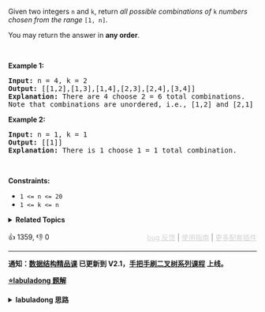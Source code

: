 <p>Given two integers <code>n</code> and <code>k</code>, return <em>all possible combinations of</em> <code>k</code> <em>numbers chosen from the range</em> <code>[1, n]</code>.</p>

<p>You may return the answer in <strong>any order</strong>.</p>

<p>&nbsp;</p> 
<p><strong class="example">Example 1:</strong></p>

<pre>
<strong>Input:</strong> n = 4, k = 2
<strong>Output:</strong> [[1,2],[1,3],[1,4],[2,3],[2,4],[3,4]]
<strong>Explanation:</strong> There are 4 choose 2 = 6 total combinations.
Note that combinations are unordered, i.e., [1,2] and [2,1] are considered to be the same combination.
</pre>

<p><strong class="example">Example 2:</strong></p>

<pre>
<strong>Input:</strong> n = 1, k = 1
<strong>Output:</strong> [[1]]
<strong>Explanation:</strong> There is 1 choose 1 = 1 total combination.
</pre>

<p>&nbsp;</p> 
<p><strong>Constraints:</strong></p>

<ul> 
 <li><code>1 &lt;= n &lt;= 20</code></li> 
 <li><code>1 &lt;= k &lt;= n</code></li> 
</ul>

<details><summary><strong>Related Topics</strong></summary>回溯</details><br>

<div>👍 1359, 👎 0<span style='float: right;'><span style='color: gray;'><a href='https://github.com/labuladong/fucking-algorithm/discussions/939' target='_blank' style='color: lightgray;text-decoration: underline;'>bug 反馈</a> | <a href='https://labuladong.gitee.io/article/fname.html?fname=jb插件简介' target='_blank' style='color: lightgray;text-decoration: underline;'>使用指南</a> | <a href='https://labuladong.github.io/algo/images/others/%E5%85%A8%E5%AE%B6%E6%A1%B6.jpg' target='_blank' style='color: lightgray;text-decoration: underline;'>更多配套插件</a></span></span></div>

<div id="labuladong"><hr>

**通知：[数据结构精品课](https://aep.h5.xeknow.com/s/1XJHEO) 已更新到 V2.1，[手把手刷二叉树系列课程](https://aep.xet.tech/s/3YGcq3) 上线。**



<p><strong><a href="https://labuladong.github.io/article/slug.html?slug=combinations" target="_blank">⭐️labuladong 题解</a></strong></p>
<details><summary><strong>labuladong 思路</strong></summary>

## 基本思路

> 本文有视频版：[回溯算法秒杀所有排列/组合/子集问题](https://www.bilibili.com/video/BV1Yt4y1t7dK)

PS：这道题在[《算法小抄》](https://item.jd.com/12759911.html) 的第 293 页。

这也是典型的回溯算法，`k` 限制了树的高度，`n` 限制了树的宽度，继续套我们以前讲过的 [回溯算法模板框架](https://labuladong.github.io/article/fname.html?fname=回溯算法详解修订版) 就行了：

![](https://labuladong.github.io/pictures/子集/2.jpg)

**详细题解：[回溯算法秒杀所有排列/组合/子集问题](https://labuladong.github.io/article/fname.html?fname=子集排列组合)**

**标签：[回溯算法](https://mp.weixin.qq.com/mp/appmsgalbum?__biz=MzAxODQxMDM0Mw==&action=getalbum&album_id=2122002916411604996)，[数学](https://mp.weixin.qq.com/mp/appmsgalbum?__biz=MzAxODQxMDM0Mw==&action=getalbum&album_id=2122023604245659649)**

## 解法代码

提示：🟢 标记的是我写的解法代码，🤖 标记的是 chatGPT 翻译的多语言解法代码。如有错误，可以 [点这里](https://github.com/labuladong/fucking-algorithm/issues/1113) 反馈和修正。

<div class="tab-panel"><div class="tab-nav">
<button data-tab-item="cpp" class="tab-nav-button btn active" data-tab-group="default" onclick="switchTab(this)">cpp🟢</button>

<button data-tab-item="python" class="tab-nav-button btn " data-tab-group="default" onclick="switchTab(this)">python🤖</button>

<button data-tab-item="java" class="tab-nav-button btn " data-tab-group="default" onclick="switchTab(this)">java🤖</button>

<button data-tab-item="go" class="tab-nav-button btn " data-tab-group="default" onclick="switchTab(this)">go🤖</button>

<button data-tab-item="javascript" class="tab-nav-button btn " data-tab-group="default" onclick="switchTab(this)">javascript🤖</button>
</div><div class="tab-content">
<div data-tab-item="cpp" class="tab-item active" data-tab-group="default"><div class="highlight">

```cpp
class backtracking.backtracking.round2.backtracking.round2.backtracking.round2.backtracking.round2.backtracking.round2.backtracking.round2.backtracking.round2.backtracking.round2.Solution {
    public:

    vector<vector<int>>res;
    vector<vector<int>> combine(int n, int k) {
        if (k <= 0 || n <= 0) return res;
        vector<int> track;
        backtrack(n, k, 1, track);
        return res;
    }

    void backtrack(int n, int k, int start, vector<int>& track) {
        // 到达树的底部
        if (k == track.size()) {
            res.push_back(track);
            return;
        }
        // 注意 i 从 start 开始递增
        for (int i = start; i <= n; i++) {
            // 做选择
            track.push_back(i);
            backtrack(n, k, i + 1, track);
            // 撤销选择
            track.pop_back();
        }
    }
};
```

</div></div>

<div data-tab-item="python" class="tab-item " data-tab-group="default"><div class="highlight">

```python
# 注意：python 代码由 chatGPT🤖 根据我的 cpp 代码翻译，旨在帮助不同背景的读者理解算法逻辑。
# 本代码已经通过力扣的测试用例，应该可直接成功提交。

class backtracking.backtracking.round2.backtracking.round2.backtracking.round2.backtracking.round2.backtracking.round2.backtracking.round2.backtracking.round2.backtracking.round2.Solution:
    def __init__(self):
        self.res = []

    def combine(self, n: int, k: int) -> List[List[int]]:
        if k <= 0 or n <= 0:
            return self.res
        track = []
        self.backtrack(n, k, 1, track)
        return self.res

    def backtrack(self, n: int, k: int, start: int, track: List[int]) -> None:
        # 到达树的底部
        if k == len(track):
            self.res.append(track[:])
            return
        # 注意 i 从 start 开始递增
        for i in range(start, n + 1):
            # 做选择
            track.append(i)
            self.backtrack(n, k, i + 1, track)
            # 撤销选择
            track.pop()
```

</div></div>

<div data-tab-item="java" class="tab-item " data-tab-group="default"><div class="highlight">

```java
// 注意：java 代码由 chatGPT🤖 根据我的 cpp 代码翻译，旨在帮助不同背景的读者理解算法逻辑。
// 本代码已经通过力扣的测试用例，应该可直接成功提交。

class backtracking.backtracking.round2.backtracking.round2.backtracking.round2.backtracking.round2.backtracking.round2.backtracking.round2.backtracking.round2.backtracking.round2.Solution {
    List<List<Integer>> res = new LinkedList<>();

    public List<List<Integer>> combine(int n, int k) {
        if (k <= 0 || n <= 0) {
            return res;
        }
        List<Integer> track = new LinkedList<>();
        backtrack(n, k, 1, track);
        return res;
    }

    void backtrack(int n, int k, int start, List<Integer> track) {
        // 到达树的底部
        if (k == track.size()) {
            res.add(new LinkedList<>(track));
            return;
        }
        // 注意 i 从 start 开始递增
        for (int i = start; i <= n; i++) {
            // 做选择
            track.add(i);
            backtrack(n, k, i + 1, track);
            // 撤销选择
            track.remove(track.size() - 1);
        }
    }
}
```

</div></div>

<div data-tab-item="go" class="tab-item " data-tab-group="default"><div class="highlight">

```go
// 注意：go 代码由 chatGPT🤖 根据我的 cpp 代码翻译，旨在帮助不同背景的读者理解算法逻辑。
// 本代码已经通过力扣的测试用例，应该可直接成功提交。

func combine(n int, k int) [][]int {
    res := [][]int{}
    if k <= 0 || n <= 0 {
        return res
    }
    track := []int{}
    backtrack := func(n, k, start int, track []int) {}
    backtrack = func(n, k, start int, track []int) {
        // 到达树的底部
        if k == len(track) {
            ans := make([]int, k)
            copy(ans, track)
            res = append(res, ans)
            return
        }
        // 注意 i 从 start 开始递增
        for i := start; i <= n; i++ {
            // 做选择
            track = append(track, i)
            backtrack(n, k, i+1, track)
            // 撤销选择
            track = track[:len(track)-1]
        }
    }
    backtrack(n, k, 1, track)
    return res
}
```

</div></div>

<div data-tab-item="javascript" class="tab-item " data-tab-group="default"><div class="highlight">

```javascript
// 注意：javascript 代码由 chatGPT🤖 根据我的 cpp 代码翻译，旨在帮助不同背景的读者理解算法逻辑。
// 本代码已经通过力扣的测试用例，应该可直接成功提交。

var combine = function(n, k) {
    let res = [];
    if (k <= 0 || n <= 0) return res;
    let track = [];
    backtrack(n, k, 1, track, res);
    return res;
};

var backtrack = function(n, k, start, track, res) {
    // 到达树的底部
    if (k === track.length) {
        res.push([...track]);
        return;
    }
    // 注意 i 从 start 开始递增
    for (let i = start; i <= n; i++) {
        // 做选择
        track.push(i);
        backtrack(n, k, i + 1, track, res);
        // 撤销选择
        track.pop();
    }
};

// Example usage
console.log(combine(4, 2)); // [[1,2],[1,3],[1,4],[2,3],[2,4],[3,4]]
```

</div></div>
</div></div>

**类似题目**：
  - [216. 组合总和 III 🟠](/problems/combination-sum-iii)
  - [39. 组合总和 🟠](/problems/combination-sum)
  - [40. 组合总和 II 🟠](/problems/combination-sum-ii)
  - [46. 全排列 🟠](/problems/permutations)
  - [47. 全排列 II 🟠](/problems/permutations-ii)
  - [78. 子集 🟠](/problems/subsets)
  - [90. 子集 II 🟠](/problems/subsets-ii)
  - [剑指 Offer II 079. 所有子集 🟠](/problems/TVdhkn)
  - [剑指 Offer II 080. 含有 k 个元素的组合 🟠](/problems/uUsW3B)
  - [剑指 Offer II 081. 允许重复选择元素的组合 🟠](/problems/Ygoe9J)
  - [剑指 Offer II 082. 含有重复元素集合的组合 🟠](/problems/4sjJUc)
  - [剑指 Offer II 083. 没有重复元素集合的全排列 🟠](/problems/VvJkup)
  - [剑指 Offer II 084. 含有重复元素集合的全排列 🟠](/problems/7p8L0Z)

</details>
</div>



